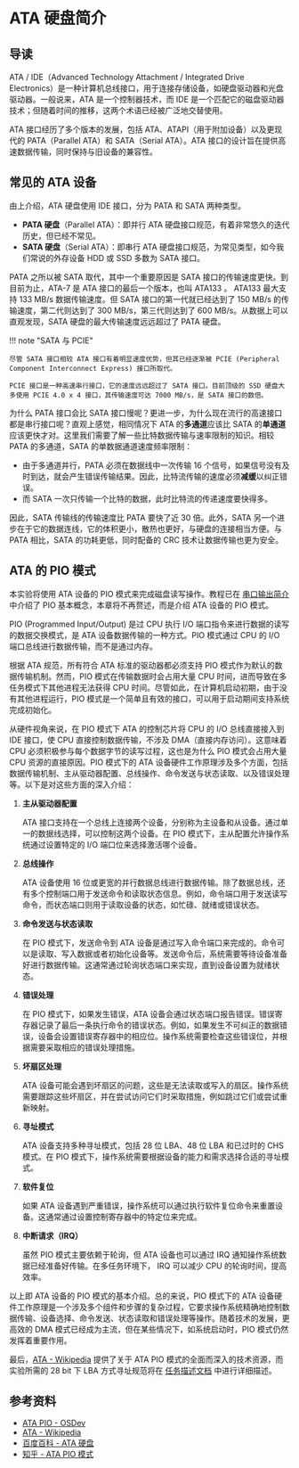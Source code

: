 # ATA 硬盘简介

## 导读

ATA / IDE（Advanced Technology Attachment / Integrated Drive Electronics）是一种计算机总线接口，用于连接存储设备，如硬盘驱动器和光盘驱动器。一般说来，ATA 是一个控制器技术，而 IDE 是一个匹配它的磁盘驱动器技术；但随着时间的推移，这两个术语已经被广泛地交替使用。

ATA 接口经历了多个版本的发展，包括 ATA、ATAPI（用于附加设备）以及更现代的 PATA（Parallel ATA）和 SATA（Serial ATA）。ATA 接口的设计旨在提供高速数据传输，同时保持与旧设备的兼容性。

## 常见的 ATA 设备

由上介绍，ATA 硬盘使用 IDE 接口，分为 PATA 和 SATA 两种类型。

-   **PATA 硬盘**（Parallel ATA）：即并行 ATA 硬盘接口规范，有着非常悠久的迭代历史，但已经不常见。
-   **SATA 硬盘**（Serial ATA）：即串行 ATA 硬盘接口规范，为常见类型，如今我们常说的外存设备 HDD 或 SSD 多数为 SATA 接口。

PATA 之所以被 SATA 取代，其中一个重要原因是 SATA 接口的传输速度更快。到目前为止，ATA-7 是 ATA 接口的最后一个版本，也叫 ATA133 。 ATA133 最大支持 133 MB/s 数据传输速度。但 SATA 接口的第一代就已经达到了 150 MB/s 的传输速度，第二代则达到了 300 MB/s，第三代则达到了 600 MB/s。从数据上可以直观发现，SATA 硬盘的最大传输速度远远超过了 PATA 硬盘。

!!! note "SATA 与 PCIE"

    尽管 SATA 接口相较 ATA 接口有着明显速度优势，但其已经逐渐被 PCIE (Peripheral Component Interconnect Express) 接口所取代。

    PCIE 接口是一种高速串行接口，它的速度远远超过了 SATA 接口。目前顶级的 SSD 硬盘大多使用 PCIE 4.0 x 4 接口，其传输速度可达 7000 MB/s，是 SATA 接口的数倍。

为什么 PATA 接口会比 SATA 接口慢呢？更进一步，为什么现在流行的高速接口都是串行接口呢？直观上感觉，相同情况下 ATA 的**多通道**应该比 SATA 的**单通道**应该更快才对。这里我们需要了解一些比特数据传输与速率限制的知识。相较 PATA 的多通道，SATA 的单数据通道速度频率限制：

-   由于多通道并行，PATA 必须在数据线中一次传输 16 个信号，如果信号没有及时到达，就会产生错误传输结果。因此，比特流传输的速度必须**减缓**以纠正错误。
-   而 SATA 一次只传输一个比特的数据，此时比特流的传递速度要快得多。

因此，SATA 传输线的传输速度比 PATA 要快了近 30 倍。此外，SATA 另一个进步在于它的数据连线，它的体积更小，散热也更好，与硬盘的连接相当方便。与 PATA 相比，SATA 的功耗更低，同时配备的 CRC 技术让数据传输也更为安全。

## ATA 的 PIO 模式

本实验将使用 ATA 设备的 PIO 模式来完成磁盘读写操作。教程已在 [串口输出简介](./uart.md) 中介绍了 PIO 基本概念，本章将不再赘述，而是介绍 ATA 设备的 PIO 模式。

PIO (Programmed Input/Output) 是过 CPU 执行 I/O 端口指令来进行数据的读写的数据交换模式，是 ATA 设备数据传输的一种方式。PIO 模式通过 CPU 的 I/O 端口总线进行数据传输，而不是通过内存。

根据 ATA 规范，所有符合 ATA 标准的驱动器都必须支持 PIO 模式作为默认的数据传输机制。然而，PIO 模式在传输数据时会占用大量 CPU 时间，进而导致在多任务模式下其他进程无法获得 CPU 时间。尽管如此，在计算机启动初期，由于没有其他进程运行，PIO 模式是一个简单且有效的接口，可以用于启动期间支持系统完成初始化。

从硬件视角来说，在 PIO 模式下 ATA 的控制芯片将 CPU 的 I/O 总线直接接入到 IDE 接口，使 CPU 直接控制数据传输，不涉及 DMA（直接内存访问）。这意味着 CPU 必须积极参与每个数据字节的读写过程，这也是为什么 PIO 模式会占用大量 CPU 资源的直接原因。PIO 模式下的 ATA 设备硬件工作原理涉及多个方面，包括数据传输机制、主从驱动器配置、总线操作、命令发送与状态读取、以及错误处理等。以下是对这些方面的深入介绍：

1. **主从驱动器配置**

    ATA 接口支持在一个总线上连接两个设备，分别称为主设备和从设备。通过单一的数据线选择，可以控制这两个设备。在 PIO 模式下，主从配置允许操作系统通过设置特定的 I/O 端口位来选择激活哪个设备。

2. **总线操作**

    ATA 设备使用 16 位或更宽的并行数据总线进行数据传输。除了数据总线，还有多个控制端口用于发送命令和读取状态信息。例如，命令端口用于发送读写命令，而状态端口则用于读取设备的状态，如忙碌、就绪或错误状态。

3. **命令发送与状态读取**

    在 PIO 模式下，发送命令到 ATA 设备是通过写入命令端口来完成的。命令可以是读取、写入数据或者初始化设备等。发送命令后，系统需要等待设备准备好进行数据传输。这通常通过轮询状态端口来实现，直到设备设置为就绪状态。

4. **错误处理**

    在 PIO 模式下，如果发生错误，ATA 设备会通过状态端口报告错误。错误寄存器记录了最后一条执行命令的错误状态。例如，如果发生不可纠正的数据错误，设备会设置错误寄存器中的相应位。操作系统需要检查这些错误位，并根据需要采取相应的错误处理措施。

5. **坏扇区处理**

    ATA 设备可能会遇到坏扇区的问题，这些是无法读取或写入的扇区。操作系统需要跟踪这些坏扇区，并在尝试访问它们时采取措施，例如跳过它们或尝试重新映射。

6. **寻址模式**

    ATA 设备支持多种寻址模式，包括 28 位 LBA、48 位 LBA 和已过时的 CHS 模式。在 PIO 模式下，操作系统需要根据设备的能力和需求选择合适的寻址模式。

7. **软件复位**

    如果 ATA 设备遇到严重错误，操作系统可以通过执行软件复位命令来重置设备。这通常通过设置控制寄存器中的特定位来完成。

8. **中断请求（IRQ）**

    虽然 PIO 模式主要依赖于轮询，但 ATA 设备也可以通过 IRQ 通知操作系统数据已经准备好传输。在多任务环境下， IRQ 可以减少 CPU 的轮询时间，提高效率。

以上即 ATA 设备的 PIO 模式的基本介绍。总的来说，PIO 模式下的 ATA 设备硬件工作原理是一个涉及多个组件和步骤的复杂过程，它要求操作系统精确地控制数据传输、设备选择、命令发送、状态读取和错误处理等操作。随着技术的发展，更高效的 DMA 模式已经成为主流，但在某些情况下，如系统启动时，PIO 模式仍然发挥着重要作用。

最后，[ATA - Wikipedia](https://wiki.osdev.org/ATA_PIO) 提供了关于 ATA PIO 模式的全面而深入的技术资源，而实验所需的 28 bit 下 LBA 方式寻址规范将在 [任务描述文档](../labs/0x06/tasks.md) 中进行详细描述。

## 参考资料

-   [ATA PIO - OSDev](https://wiki.osdev.org/ATA_PIO)
-   [ATA - Wikipedia](https://en.wikipedia.org/wiki/Parallel_ATA)
-   [百度百科 - ATA 硬盘](https://baike.baidu.com/item/ATA%E7%A1%AC%E7%9B%98/10009258)
-   [知乎 - ATA PIO 模式](https://zhuanlan.zhihu.com/p/653413684)
